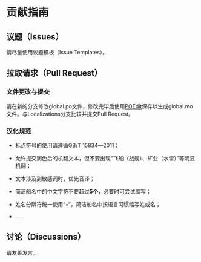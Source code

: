 # 贡献指南

## 议题（Issues）

请尽量使用议题模板（Issue Templates）。

## 拉取请求（Pull Request）

### 文件更改与提交
请在新的分支修改global.po文件，修改完毕后使用[POEdit](https://poedit.net/)保存以生成global.mo文件。与Localizations分支比较并提交Pull Request。

### 汉化规范

- 标点符号的使用请遵循[GB/T 15834―2011](https://people.ubuntu.com/~happyaron/l10n/GB(T)15834-2011.html)；

- 允许提交润色后的机翻文本，但不要出现“飞船（战舰）、矿业（水雷）”等明显机翻；

- 文本涉及到敏感词时，优先音译；

- 简洁船名中的中文字符不要超过**5个**，必要时可尝试缩写；

- 姓名分隔符统一使用“•”，简洁船名中按语言习惯缩写姓或名；

- ……

## 讨论（Discussions）

请友善发言。
